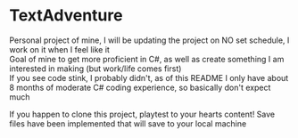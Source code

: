 # TextAdventure
  
Personal project of mine, I will be updating the project on NO set schedule, I work on it when I feel like it  
Goal of mine to get more proficient in C#, as well as create something I am interested in making (but work/life comes first)  
If you see code stink, I probably didn't, as of this README I only have about 8 months of moderate C# coding experience, so basically don't expect much  
  
If you happen to clone this project, playtest to your hearts content! Save files have been implemented that will save to your local machine

